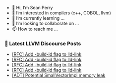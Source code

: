 - 👋 Hi, I’m Sean Perry
- 👀 I’m interested in compilers (c++, COBOL, llvm)
- 🌱 I’m currently learning ...
- 💞️ I’m looking to collaborate on ...
- 📫 How to reach me ...

<!---
s66perry/s66perry is a ✨ special ✨ repository because its `README.md` (this file) appears on your GitHub profile.
You can click the Preview link to take a look at your changes.
--->
### 📕 Latest LLVM Discourse Posts

<!-- DISCOURSE-LLVM:START -->
- [[RFC] Add -build-id flag to lld-link](https://discourse.llvm.org/t/rfc-add-build-id-flag-to-lld-link/74661#post_5)
- [[RFC] Add -build-id flag to lld-link](https://discourse.llvm.org/t/rfc-add-build-id-flag-to-lld-link/74661#post_4)
- [[RFC] Add -build-id flag to lld-link](https://discourse.llvm.org/t/rfc-add-build-id-flag-to-lld-link/74661#post_3)
- [[RFC] Add -build-id flag to lld-link](https://discourse.llvm.org/t/rfc-add-build-id-flag-to-lld-link/74661#post_2)
- [[ADT] Potential SmallVectorImpl memory leak](https://discourse.llvm.org/t/adt-potential-smallvectorimpl-memory-leak/74657#post_5)
<!-- DISCOURSE-LLVM:END -->
